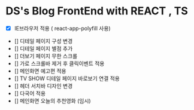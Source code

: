 # DS's Blog FrontEnd with REACT , TS

- [X] IE브라우저 적용 ( react-app-polyfill 사용)
- [] 디테일 페이지 구성 변경
- [] 디테일 페이지 별점 추가
- [] 더보기 페이지 무한 스크롤
- [] 가로 스크롤바 제거 후 클릭이벤트 적용
- [] 메인화면 예고편 적용
- [] TV SHOW 디테일 페이지 바로보기 연결 적용
- [] 헤더 서치바 디자인 변경
- [] 다국어 적용
- [] 메인화면 오늘의 추천영화 (임시) 